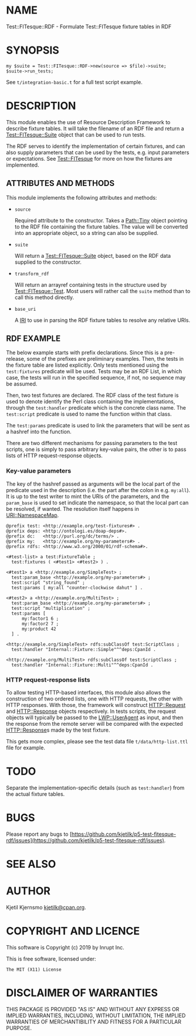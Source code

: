 # NAME

Test::FITesque::RDF - Formulate Test::FITesque fixture tables in RDF

# SYNOPSIS

    my $suite = Test::FITesque::RDF->new(source => $file)->suite;
    $suite->run_tests;

See `t/integration-basic.t` for a full test script example.

# DESCRIPTION

This module enables the use of Resource Description Framework to
describe fixture tables. It will take the filename of an RDF file and
return a [Test::FITesque::Suite](https://metacpan.org/pod/Test::FITesque::Suite) object that can be used to run
tests.

The RDF serves to identify the implementation of certain fixtures, and
can also supply parameters that can be used by the tests, e.g. input
parameters or expectations. See [Test::FITesque](https://metacpan.org/pod/Test::FITesque) for more on how the
fixtures are implemented.

## ATTRIBUTES AND METHODS

This module implements the following attributes and methods:

- `source`

    Required attribute to the constructor. Takes a [Path::Tiny](https://metacpan.org/pod/Path::Tiny) object
    pointing to the RDF file containing the fixture tables. The value will
    be converted into an appropriate object, so a string can also be
    supplied.

- `suite`

    Will return a [Test::FITesque::Suite](https://metacpan.org/pod/Test::FITesque::Suite) object, based on the RDF data supplied to the constructor.

- `transform_rdf`

    Will return an arrayref containing tests in the structure used by
    [Test::FITesque::Test](https://metacpan.org/pod/Test::FITesque::Test). Most users will rather call the `suite`
    method than to call this method directly.

- `base_uri`

    A [IRI](https://metacpan.org/pod/IRI) to use in parsing the RDF fixture tables to resolve any relative URIs.

## RDF EXAMPLE

The below example starts with prefix declarations. Since this is a
pre-release, some of the prefixes are preliminary examples. Then, the
tests in the fixture table are listed explicitly. Only tests mentioned
using the `test:fixtures` predicate will be used. Tests may be an RDF
List, in which case, the tests will run in the specified sequence, if
not, no sequence may be assumed.

Then, two test fixtures are declared. The RDF class of the test
fixture is used to denote identify the Perl class containing the
implementations, through the `test:handler` predicate which is the
concrete class name. The `test:script` predicate is used to name the
function within that class.

The `test:params` predicate is used to link the parameters that will
be sent as a hashref into the function.

There are two different mechanisms for passing parameters to the test
scripts, one is simply to pass arbitrary key-value pairs, the other is
to pass lists of HTTP request-response objects.

### Key-value parameters

The key of the hashref passed as arguments will be the local part of
the predicate used in the description (i.e. the part after the colon
in e.g. `my:all`). It is up to the test writer to mint the URIs of
the parameters, and the `param_base` is used to set indicate the
namespace, so that the local part can be resolved, if wanted. The
resolution itself happens in [URI::NamespaceMap](https://metacpan.org/pod/URI::NamespaceMap).

    @prefix test: <http://example.org/test-fixtures#> .
    @prefix deps: <http://ontologi.es/doap-deps#>.
    @prefix dc:   <http://purl.org/dc/terms/> .
    @prefix my:   <http://example.org/my-parameters#> .
    @prefix rdfs: <http://www.w3.org/2000/01/rdf-schema#>.

    <#test-list> a test:FixtureTable ;
      test:fixtures ( <#test1> <#test2> ) .

    <#test1> a <http://example.org/SimpleTest> ;
      test:param_base <http://example.org/my-parameters#> ;
      test:script "string_found" ;
      test:params [ my:all "counter-clockwise dahut" ] .

    <#test2> a <http://example.org/MultiTest> ;
      test:param_base <http://example.org/my-parameters#> ;
      test:script "multiplication" ;
      test:params [
          my:factor1 6 ;
          my:factor2 7 ;
          my:product 42
      ] .

    <http://example.org/SimpleTest> rdfs:subClassOf test:ScriptClass ;
      test:handler "Internal::Fixture::Simple"^^deps:CpanId .

    <http://example.org/MultiTest> rdfs:subClassOf test:ScriptClass ;
      test:handler "Internal::Fixture::Multi"^^deps:CpanId .

### HTTP request-response lists

To allow testing HTTP-based interfaces, this module also allows the
construction of two ordered lists, one with HTTP requests, the other
with HTTP responses. With those, the framework will construct
[HTTP::Request](https://metacpan.org/pod/HTTP::Request) and [HTTP::Response](https://metacpan.org/pod/HTTP::Response) objects respectively. In tests
scripts, the request objects will typically be passed to the
[LWP::UserAgent](https://metacpan.org/pod/LWP::UserAgent) as input, and then the response from the remote
server will be compared with the expected [HTTP::Response](https://metacpan.org/pod/HTTP::Response)s made by
the test fixture.

This gets more complex, please see the test data file
`t/data/http-list.ttl` file for example.

# TODO

Separate the implementation-specific details (such as `test:handler`)
from the actual fixture tables.

# BUGS

Please report any bugs to
[https://github.com/kjetilk/p5-test-fitesque-rdf/issues](https://github.com/kjetilk/p5-test-fitesque-rdf/issues).

# SEE ALSO

# AUTHOR

Kjetil Kjernsmo <kjetilk@cpan.org>.

# COPYRIGHT AND LICENCE

This software is Copyright (c) 2019 by Inrupt Inc.

This is free software, licensed under:

    The MIT (X11) License

# DISCLAIMER OF WARRANTIES

THIS PACKAGE IS PROVIDED "AS IS" AND WITHOUT ANY EXPRESS OR IMPLIED
WARRANTIES, INCLUDING, WITHOUT LIMITATION, THE IMPLIED WARRANTIES OF
MERCHANTIBILITY AND FITNESS FOR A PARTICULAR PURPOSE.
